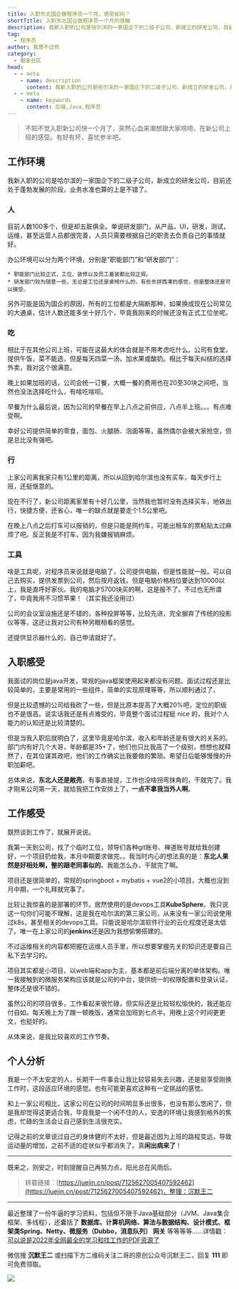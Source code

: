 ```yaml
---
title: 入职东北国企做程序员一个月，感受如何？
shortTitle: 入职东北国企做程序员一个月的感触
description: 我新入职的公司是哈尔滨的一家国企下的二级子公司，新成立的研发公司，目前还处于蓬勃发展的阶段，业务水准也算的上是不错了。 人 目前
tag:
  - 程序员
author: 我犟不过你
category:
  - 掘金社区
head:
  - - meta
    - name: description
      content: 我新入职的公司是哈尔滨的一家国企下的二级子公司，新成立的研发公司，目前还处于蓬勃发展的阶段，业务水准也算的上是不错了。 人 目前
  - - meta
    - name: keywords
      content: 后端,Java,程序员
---
```




>不知不觉入职新公司快一个月了，突然心血来潮想跟大家唠唠，在新公司上班的感受。有好有坏，喜忧参半吧。

## 工作环境

我新入职的公司是哈尔滨的一家国企下的二级子公司，新成立的研发公司，目前还处于蓬勃发展的阶段，业务水准也算的上是不错了。

### 人
目前人数100多个，但是却五脏俱全。单说研发部门，从产品，UI，研发，测试，运维，甚至运营人员都很完善，人员只需要根据自己的职责去负责自己的事情就好。

办公环境可以分为两个环境，分别是“职能部门”和“研发部门”：

    * 职能部门比较正式，工位、装修以及员工着装都比较正规。
    * 研发部门较为随意一些，无论是工位还是桌椅什么的，有些东拼西凑的感觉，但是整体还是可以接受。

另外可能是因为国企的原因，所有的工位都是大隔断那种，如果换成现在公司常见的大通桌，估计人数还能多坐十好几个，毕竟我刚来的时候还没有正式工位坐呢。

### 吃

相比于在其他公司上班，可能在这最大的体会就是不用考虑吃什么。公司有食堂，提供午饭，菜不能选，但是每天四菜一汤，加水果或酸奶。相比于每天纠结的选择外卖，我对这个很满意。

晚上如果加班的话，公司会统一订餐，大概一餐的费用也在20至30块之间吧，当然也没法选择吃什么，有啥吃啥呗。

早餐为什么最后说，因为公司的早餐在早上八点之前供应，八点半上班。。。有点难受啊。

幸好公司提供简单的零食，面包、火腿肠、泡面等等，虽然偶尔会被大家抢空，但是总比没有强吧。

### 行

上家公司离我家只有1公里的距离，所以从回到哈尔滨也没有买车，每天步行上班，还挺惬意的。

现在不行了，新公司距离家里有十好几公里，当然我也暂时没有选择买车，地铁出行，快捷方便，还省心，唯一的缺点就是要走个1.5公里吧。

在晚上八点之后打车可以报销的，但是只能是网约车，可能出租车的票粘贴太过麻烦了吧。反正我是不打车，因为我嫌报销麻烦。

###  工具

啥是工具呢，对程序员来说就是电脑了，公司提供电脑，但是性能就一般。可以自己去购买，提供发票到公司，然后按月返钱。但是电脑价格档位要达到10000以上，我是直呼好家伙。我的电脑才5700块买的啊，这是报不了。不过也无所谓了，毕竟我用不习惯苹果！（其实我还没用过）

公司的会议室设施还是不错的，各种投屏等等，比较先进，完全摒弃了传统的投影仪等等，这还让我对公司有种另眼相看的感觉。

还提供显示器什么的，自己申请就好了。

## 入职感受

我面试的岗位是java开发，常规的java框架使用起来都没有问题。面试过程还是比较简单的，主要是常用的一些组件，简单的实现原理等等，所以顺利通过了。

但是比较遗憾的公司给我砍了一些，但是比原本提高了大概20%吧，定位的职级也不是很高。说实话我还是有点难受的，毕竟整个面试过程挺 nice 的，我对个人能力的认知还是比较清楚的。

但是当我入职后就明白了，这里毕竟是哈尔滨，收入和年龄还是有很大的关系的。部门内有好几个大哥，年龄都是35+了，他们也只比我高了一个级别，想想也就释然了，在其位谋其政吧，他们的工作确实比我要做的繁琐。希望日后能够慢慢的升职加薪吧。

总体来说，**东北人还是敞亮**，有事直接提，工作也没啥拐弯抹角的，干就完了。我才刚来公司第一天，就给我把工作安排上了，**一点不拿我当外人啊**。

## 工作感受

既然谈到工作了，就展开说说。

我第一天到公司，找了个临时工位，领导们各种git账号、禅道账号就给我创建好，一个项目扔给我，本月中期要求做完。。我当时内心的想法真的是：**东北人果然是好相处啊，整的跟老同事似的**。我能怎么办，干就完了啊。

项目还是很简单的，常规的springboot + mybatis + vue2的小项目，大概也没到月中期，一个礼拜就完事了。

比较让我惊喜的是部署的环节。居然使用的是devops工具**KubeSphere**。我只说这一句你们可能不理解，这是我在哈尔滨的第三家公司，从来没有一家公司说使用过k8s，甚至相关的devops工具。只能说是哈尔滨软件行业的云化程度还是太低了。唯一在上家公司的**jenkins**还是因为我想偷懒搭建的。

不过运维相关的内容都把握在运维人员手里，所以想要掌握先关的知识还是要自己私下去学习的。

项目其实都是小项目，以web端和app为主，基本都是前后端分离的单体架构。唯一我接触到的微服务架构应该就是公司的中台，提供统一的权限配置和登录认证，整体还是很不错的。

虽然公司的项目很多，工作看起来很忙碌，但实际还是比较轻松愉快的，我还能应付自如。每天晚上为了蹭一顿晚饭，通常会加班到七点半。用晚上这个时间更更文，也挺好的。

从体来说，是我比较喜欢的工作节奏。

## 个人分析

我是一个不太安定的人，长期干一件事会让我比较容易失去兴趣，还是挺享受刚换工作时，这段适应环境的感觉。也有可能更喜欢这种有一定挑战的感觉。

和上一家公司相比，这家公司在公司的时间明显多出很多，也没有那么悠闲了，但是我却觉得这更适合我，毕竟我是一个闲不住的人，安逸的环境让我感到格外的焦虑，忙碌的生活会让自己感到生活很充实。

记得之前的文章说过自己的身体健的不太好，但是最近因为上班的路程变远，导致运动量的增加，之前不适的症状似乎都消失了。真**闲出病来了**！

****

既来之，则安之，时刻提醒自己再努力点，阳光总在风雨后。





>转载链接：[https://juejin.cn/post/7125627005407592462](https://juejin.cn/post/7125627005407592462)，整理：沉默王二

----

最近整理了一份牛逼的学习资料，包括但不限于Java基础部分（JVM、Java集合框架、多线程），还囊括了 **数据库、计算机网络、算法与数据结构、设计模式、框架类Spring、Netty、微服务（Dubbo，消息队列） 网关** 等等等等……详情戳：[可以说是2022年全网最全的学习和找工作的PDF资源了](https://tobebetterjavaer.com/pdf/programmer-111.html)

微信搜 **沉默王二** 或扫描下方二维码关注二哥的原创公众号沉默王二，回复 **111** 即可免费领取。

![](https://cdn.tobebetterjavaer.com/tobebetterjavaer/images/gongzhonghao.png)
